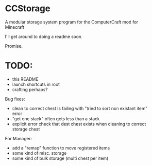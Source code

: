 # CCStorage
A modular storage system program for the ComputerCraft mod for Minecraft

I'll get around to doing a readme soon.

Promise.

# TODO:

- this README
- launch shortcuts in root
- crafting perhaps?

Bug fixes:
- clean to correct chest is failing with "tried to sort non existant item" error
- "get one stack" often gets less than a stack
- explicit error check that dest chest exists when cleaning to correct storage chest

For Manager:
- add a "remap" function to move registered items
- some kind of misc. storage
- some kind of bulk storage (multi chest per item)
